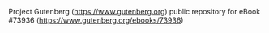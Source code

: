 Project Gutenberg (https://www.gutenberg.org) public repository for eBook #73936 (https://www.gutenberg.org/ebooks/73936)
